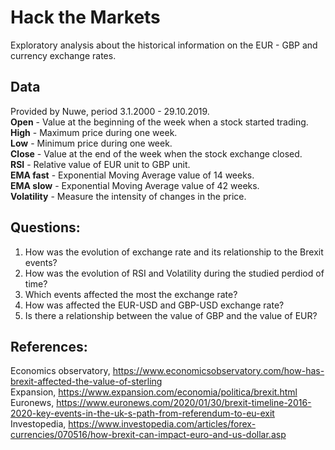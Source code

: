 # Hack the Markets

Exploratory analysis about the historical information on the EUR - GBP and currency exchange rates.

## Data 
Provided by Nuwe, period 3.1.2000 - 29.10.2019.<br>
<b>Open</b> - Value at the beginning of the week when a stock started trading.<br>
<b>High</b> - Maximum price during one week.<br>
<b>Low</b> - Minimum price during one week.<br>
<b>Close</b> - Value at the end of the week when the stock exchange closed.<br>
<b>RSI</b> - Relative value of EUR unit to GBP unit.<br>
<b>EMA fast</b> - Exponential Moving Average value of 14 weeks.<br>
<b>EMA slow</b> - Exponential Moving Average value of 42 weeks.<br>
<b>Volatility</b> - Measure the intensity of changes in the price.<br>

## Questions:
1. How was the evolution of exchange rate and its relationship to the Brexit events?<br>
1. How was the evolution of RSI and Volatility during the studied perdiod of time?<br>
2. Which events affected the most the exchange rate?<br>
3. How was affected the EUR-USD and GBP-USD exchange rate?<br>
4. Is there a relationship between the value of GBP and the value of EUR?<br>

## References:
Economics observatory, https://www.economicsobservatory.com/how-has-brexit-affected-the-value-of-sterling<br>
Expansion, https://www.expansion.com/economia/politica/brexit.html
Euronews, https://www.euronews.com/2020/01/30/brexit-timeline-2016-2020-key-events-in-the-uk-s-path-from-referendum-to-eu-exit
Investopedia, https://www.investopedia.com/articles/forex-currencies/070516/how-brexit-can-impact-euro-and-us-dollar.asp
